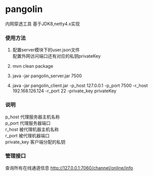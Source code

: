 # pangolin
内网穿透工具
基于JDK8,netty4.x实现


### 使用方法

   1. 配置server模块下的user.json文件  
配置外网访问端口还有对应的私钥privateKey

   2. mvn clean package  

   3. java -jar pangolin_server.jar 7500  

   4. java -jar pangolin_client.jar -p_host 127.0.0.1 -p_port 7500 -r_host 192.168.126.124 -r_port 22 -private_key privateKey


### 说明  
   p_host 代理服务器主机名称  
   p_port 代理服务器端口  
   r_host 被代理机器主机名称  
   r_port 被代理机器端口  
   private_key 客户端分配的私钥  


### 管理接口
   查询所有在线通道信息 http://127.0.0.1:7060/channel/online/info